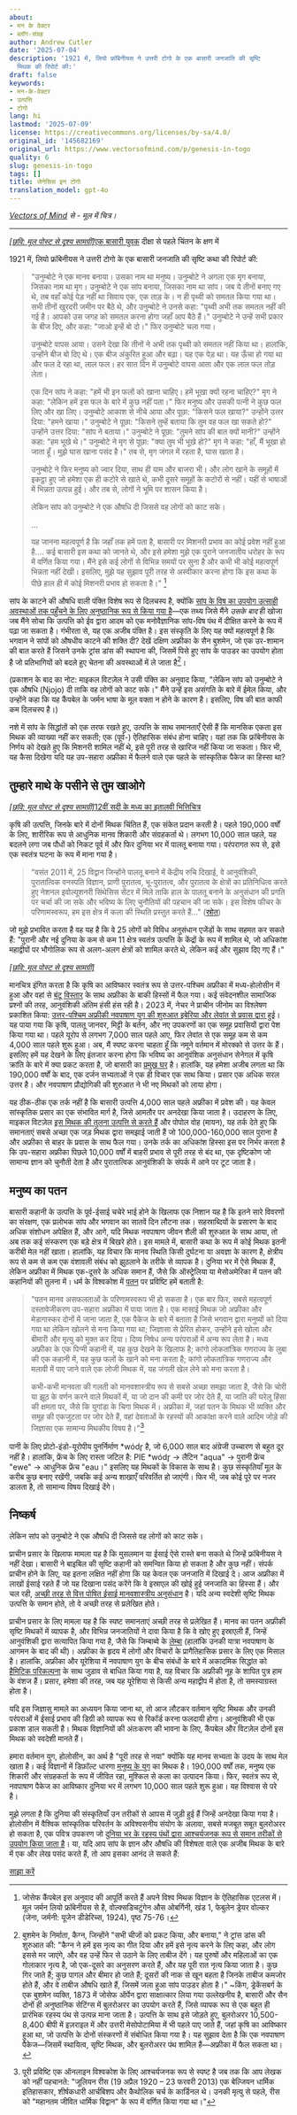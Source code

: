 ```yaml
---
about:
- मन के वेक्टर
- ब्लॉग-संग्रह
author: Andrew Cutler
date: '2025-07-04'
description: '1921 में, लियो फ्रॉबेनीयस ने उत्तरी टोगो के एक बासारी जनजाति की सृष्टि
  मिथक की रिपोर्ट की:'
draft: false
keywords:
- मन-के-वेक्टर
- उत्पत्ति
- टोगो
lang: hi
lastmod: '2025-07-09'
license: https://creativecommons.org/licenses/by-sa/4.0/
original_id: '145682169'
original_url: https://www.vectorsofmind.com/p/genesis-in-togo
quality: 6
slug: genesis-in-togo
tags: []
title: जेनेसिस इन टोगो
translation_model: gpt-4o
---
```


*[Vectors of Mind](https://www.vectorsofmind.com/p/genesis-in-togo) से - मूल में चित्र।*

---

[*[छवि: मूल पोस्ट से दृश्य सामग्री]*](https://substackcdn.com/image/fetch/$s_!F6OJ!,f_auto,q_auto:good,fl_progressive:steep/https%3A%2F%2Fsubstack-post-media.s3.amazonaws.com%2Fpublic%2Fimages%2F93996c07-28b8-42d5-ab06-ad6c074e4584_1337x1920.jpeg)[एक बासारी युवक](https://africaonlinemuseum.org/map/senegal/bassari-initiation/photos/) दीक्षा से पहले चिंतन के क्षण में

1921 में, लियो फ्रॉबेनीयस ने उत्तरी टोगो के एक बासारी जनजाति की सृष्टि कथा की रिपोर्ट की:

> "उनुम्बोटे ने एक मानव बनाया। उसका नाम था मनुष्य। उनुम्बोटे ने अगला एक मृग बनाया, जिसका नाम था मृग। उनुम्बोटे ने एक सांप बनाया, जिसका नाम था सांप। जब ये तीनों बनाए गए थे, तब वहाँ कोई पेड़ नहीं था सिवाय एक, एक ताड़ के। न ही पृथ्वी को समतल किया गया था। सभी तीनों खुरदरी जमीन पर बैठे थे, और उनुम्बोटे ने उनसे कहा: "पृथ्वी अभी तक समतल नहीं की गई है। आपको उस जगह को समतल करना होगा जहाँ आप बैठे हैं।" उनुम्बोटे ने उन्हें सभी प्रकार के बीज दिए, और कहा: "जाओ इन्हें बो दो।" फिर उनुम्बोटे चला गया।
> 
> उनुम्बोटे वापस आया। उसने देखा कि तीनों ने अभी तक पृथ्वी को समतल नहीं किया था। हालांकि, उन्होंने बीज बो दिए थे। एक बीज अंकुरित हुआ और बढ़ा। यह एक पेड़ था। यह ऊँचा हो गया था और फल दे रहा था, लाल फल। हर सात दिन में उनुम्बोटे वापस आता और एक लाल फल तोड़ लेता।
> 
> एक दिन सांप ने कहा: "हमें भी इन फलों को खाना चाहिए। हमें भूखा क्यों रहना चाहिए?" मृग ने कहा: "लेकिन हमें इस फल के बारे में कुछ नहीं पता।" फिर मनुष्य और उसकी पत्नी ने कुछ फल लिए और खा लिए। उनुम्बोटे आकाश से नीचे आया और पूछा: "किसने फल खाया?" उन्होंने उत्तर दिया: "हमने खाया।" उनुम्बोटे ने पूछा: "किसने तुम्हें बताया कि तुम वह फल खा सकते हो?" उन्होंने उत्तर दिया: "सांप ने बताया।" उनुम्बोटे ने पूछा: "तुमने सांप की बात क्यों मानी?" उन्होंने कहा: "हम भूखे थे।" उनुम्बोटे ने मृग से पूछा: "क्या तुम भी भूखे हो?" मृग ने कहा: "हाँ, मैं भूखा हो जाता हूँ। मुझे घास खाना पसंद है।" तब से, मृग जंगल में रहता है, घास खाता है।
> 
> उनुम्बोटे ने फिर मनुष्य को ज्वार दिया, साथ ही याम और बाजरा भी। और लोग खाने के समूहों में इकट्ठा हुए जो हमेशा एक ही कटोरे से खाते थे, कभी दूसरे समूहों के कटोरों से नहीं। यहीं से भाषाओं में भिन्नता उत्पन्न हुई। और तब से, लोगों ने भूमि पर शासन किया है।
> 
> लेकिन सांप को उनुम्बोटे ने एक औषधि दी जिससे वह लोगों को काट सके।
> 
> …
> 
> यह जानना महत्वपूर्ण है कि जहाँ तक हमें पता है, बासारी पर मिशनरी प्रभाव का कोई प्रवेश नहीं हुआ है.... कई बासारी इस कथा को जानते थे, और इसे हमेशा मुझे एक पुराने जनजातीय धरोहर के रूप में वर्णित किया गया। मैंने इसे कई लोगों से विभिन्न समयों पर सुना है और कभी भी कोई महत्वपूर्ण भिन्नता नहीं देखी। इसलिए, मुझे यह सुझाव पूरी तरह से अस्वीकार करना होगा कि इस कथा के पीछे हाल ही में कोई मिशनरी प्रभाव हो सकता है।" [^1]

सांप के काटने की औषधि वाली पंक्ति विशेष रूप से दिलचस्प है, क्योंकि [सांप के विष का उपयोग उत्साही अवस्थाओं तक पहुँचने के लिए अनुष्ठानिक रूप से किया गया है](https://www.vectorsofmind.com/i/140565846/snake-venom-as-entheogen)—एक तथ्य जिसे मैंने _उसके बाद_ ही खोजा जब मैंने सोचा कि उत्पत्ति को ईव द्वारा आदम को एक मनोवैज्ञानिक सांप-विष पंथ में दीक्षित करने के रूप में पढ़ा जा सकता है। गंभीरता से, यह एक अजीब पंक्ति है। इस संस्कृति के लिए यह क्यों महत्वपूर्ण है कि भगवान ने सांपों को औषधीय काटने की शक्ति दी? देखें दक्षिण अफ्रीका के सैन बुशमेन, जो एक उर-शामान की बात करते हैं जिसने उनके ट्रांस डांस की स्थापना की, जिसमें पिसे हुए सांप के पाउडर का उपयोग होता है जो प्रतिभागियों को बदले हुए चेतना की अवस्थाओं में ले जाता है[^2]।

(प्रकाशन के बाद का नोट: माइकल विटज़ेल ने उसी पंक्ति का अनुवाद किया, "लेकिन सांप को उनुम्बोटे ने एक औषधि (Njojo) दी ताकि वह लोगों को काट सके।" मैंने उन्हें इस असंगति के बारे में ईमेल किया, और उन्होंने कहा कि यह कैंपबेल के जर्मन भाषा के मूल वक्ता न होने के कारण है। इसलिए, विष की बात काफी कम दिलचस्प है।)

नशे में सांप के सिद्धांतों को एक तरफ रखते हुए, उत्पत्ति के साथ समानताएँ ऐसी हैं कि मानसिक एकता इस मिथक की व्याख्या नहीं कर सकती; एक (पूर्व-) ऐतिहासिक संबंध होना चाहिए। यहां तक कि फ्रॉबेनीयस के निर्णय को देखते हुए कि मिशनरी शामिल नहीं थे, इसे पूरी तरह से खारिज नहीं किया जा सकता। फिर भी, यह कैसा दिखेगा यदि यह उप-सहारा अफ्रीका में फैलने वाले एक पहले के सांस्कृतिक पैकेज का हिस्सा था?

## तुम्हारे माथे के पसीने से तुम खाओगे


[*[छवि: मूल पोस्ट से दृश्य सामग्री]*](https://substackcdn.com/image/fetch/$s_!dc2n!,f_auto,q_auto:good,fl_progressive:steep/https%3A%2F%2Fsubstack-post-media.s3.amazonaws.com%2Fpublic%2Fimages%2F4a3db901-7a1e-4171-9fdf-39d5a089c4a7_367x500.jpeg)[12वीं सदी के मध्य का इतालवी भित्तिचित्र](https://www.patheos.com/blogs/biteintheapple/leaving-home/)

कृषि की उत्पत्ति, जिनके बारे में दोनों मिथक चिंतित हैं, एक संकेत प्रदान करती है। पहले 190,000 वर्षों के लिए, शारीरिक रूप से आधुनिक मानव शिकारी और संग्रहकर्ता थे। लगभग 10,000 साल पहले, यह बदलने लगा जब पौधों को निकट पूर्व में और फिर दुनिया भर में पालतू बनाया गया। परंपरागत रूप से, इसे एक स्वतंत्र घटना के रूप में माना गया है।

> "वसंत 2011 में, 25 विद्वान जिन्होंने पालतू बनाने में केंद्रीय रुचि दिखाई, वे आनुवंशिकी, पुरातात्विक वनस्पति विज्ञान, प्राणी पुरातत्व, भू-पुरातत्व, और पुरातत्व के क्षेत्रों का प्रतिनिधित्व करते हुए नेशनल इवोल्यूशनरी सिंथेसिस सेंटर में मिले ताकि हाल के पालतू बनाने के अनुसंधान की प्रगति पर चर्चा की जा सके और भविष्य के लिए चुनौतियों की पहचान की जा सके। इस विशेष फीचर के परिणामस्वरूप, हम इस क्षेत्र में कला की स्थिति प्रस्तुत करते हैं..." ([स्रोत](https://www.pnas.org/doi/abs/10.1073/pnas.1323964111))

जो मुझे प्रभावित करता है वह यह है कि वे 25 लोगों को विविध अनुसंधान एजेंडों के साथ सहमत कर सकते हैं: "पुरानी और नई दुनिया के कम से कम 11 क्षेत्र स्वतंत्र उत्पत्ति के केंद्रों के रूप में शामिल थे, जो अधिकांश महाद्वीपों पर भौगोलिक रूप से अलग-अलग क्षेत्रों को शामिल करते थे, लेकिन कई और सुझाव दिए गए हैं।"

[*[छवि: मूल पोस्ट से दृश्य सामग्री]*](https://substackcdn.com/image/fetch/$s_!OG4j!,f_auto,q_auto:good,fl_progressive:steep/https%3A%2F%2Fsubstack-post-media.s3.amazonaws.com%2Fpublic%2Fimages%2F48b03657-4dcf-468e-ba69-6f1de831577a_700x374.png)

मानचित्र इंगित करता है कि कृषि का आविष्कार स्वतंत्र रूप से उत्तर-पश्चिम अफ्रीका में मध्य-होलोसीन में हुआ और वहां से [बंटू विस्तार](https://en.wikipedia.org/wiki/Bantu_expansion) के साथ अफ्रीका के बाकी हिस्सों में फैल गया। कई संवेदनशील सामाजिक प्रश्नों की तरह, आनुवंशिकी अंतिम हंसी हंस रही है। 2023 में, नेचर ने प्राचीन जीनोम का विश्लेषण प्रकाशित किया: [उत्तर-पश्चिम अफ्रीकी नवपाषाण युग की शुरुआत इबेरिया और लेवांत से प्रवास द्वारा हुई](https://www.nature.com/articles/s41586-023-06166-6)। यह पाया गया कि कृषि, पालतू जानवर, मिट्टी के बर्तन, और नए उपकरणों का एक समूह प्रवासियों द्वारा पेश किया गया था। पहले यूरोप से लगभग 7,000 साल पहले आए, फिर लेवांत से एक समूह कम से कम 4,000 साल पहले शुरू हुआ। अब, मैं स्पष्ट करना चाहता हूँ कि नमूने वर्तमान में मोरक्को से उत्तर के हैं। इसलिए हमें यह देखने के लिए इंतजार करना होगा कि भविष्य का आनुवंशिक अनुसंधान सेनेगल में कृषि क्रांति के बारे में क्या प्रकट करता है, जो बासारी का [प्रमुख घर](https://en.wikipedia.org/wiki/Bassari_people) है। हालांकि, यह हमेशा अजीब लगता था कि 190,000 वर्षों के बाद, एक दर्जन सभ्यताओं ने एक ही विचार एक साथ किया। प्रसार एक अधिक सरल उत्तर है। और नवपाषाण प्रौद्योगिकी की शुरुआत ने भी नए मिथकों को लाया होगा।

यह ठीक-ठीक एक तर्क नहीं है कि बासारी उत्पत्ति 4,000 साल पहले अफ्रीका में प्रवेश की। यह केवल सांस्कृतिक प्रसार का एक संभावित मार्ग है, जिसे आमतौर पर अनदेखा किया जाता है। उदाहरण के लिए, माइकल विटज़ेल [इस मिथक की तुलना उत्पत्ति से करते हैं](https://www.amazon.com/Origins-Worlds-Mythologies-Michael-Witzel/dp/0199812853) और पोपोल वोह (मायन), यह तर्क देते हुए कि समानताएं सबसे अच्छा एक जड़ मिथक द्वारा समझाई जाती हैं जो 100,000-160,000 साल पुराना है और अफ्रीका से बाहर के प्रवास के साथ फैल गया। उनके तर्क का अधिकांश हिस्सा इस पर निर्भर करता है कि उप-सहारा अफ्रीका पिछले 10,000 वर्षों में बाहरी प्रभाव से पूरी तरह से बंद था, एक दृष्टिकोण जो सामान्य ज्ञान को चुनौती देता है और पुरातात्विक आनुवंशिकी के संपर्क में आने पर टूट जाता है।

## मनुष्य का पतन


बासारी कहानी के उत्पत्ति के पूर्व-ईसाई चचेरे भाई होने के खिलाफ एक निशान यह है कि इतने सारे विवरणों का संरक्षण, एक प्रलोभक सांप और भगवान का सातवें दिन लौटना तक। सहस्राब्दियों के प्रसारण के बाद अधिक संशोधन अपेक्षित हैं, और आगे, यदि मिथक नवपाषाण जीवन शैली की शुरुआत के साथ आया, तो अब तक कई संस्करण एक बड़े क्षेत्र में बिखरे होते। इस मामले में, बासारी कथा के रूप में कोई मिथक इतनी करीबी मेल नहीं खाता। हालांकि, यह विचार कि मानव स्थिति किसी दुर्घटना या अवज्ञा के कारण है, क्षेत्रीय रूप से कम से कम एक वंशावली संबंध को झुठलाने के तरीके से व्यापक है। दुनिया भर में ऐसे मिथक हैं, लेकिन अफ्रीका में मिथक एक-दूसरे के अधिक समान हैं, जैसे कि ऑस्ट्रेलिया या मेसोअमेरिका में पतन की कहानियों की तुलना में। धर्म के विश्वकोश में [पतन](https://www.encyclopedia.com/philosophy-and-religion/christianity/christianity-general/fall) पर प्रविष्टि हमें बताती है:

> "पतन मानव असफलताओं के परिणामस्वरूप भी हो सकता है। एक बार फिर, सबसे महत्वपूर्ण दस्तावेजीकरण उप-सहारा अफ्रीका में पाया जाता है। एक मासाई मिथक जो अफ्रीका और मेडागास्कर दोनों में जाना जाता है, एक पैकेज के बारे में बताता है जिसे भगवान द्वारा मनुष्यों को दिया गया था लेकिन खोलने से मना किया गया था; जिज्ञासा से प्रेरित होकर, उन्होंने इसे खोला और बीमारी और मृत्यु को मुक्त कर दिया। दिव्य निषेध अन्य परंपराओं में अन्य रूप लेता है। मध्य अफ्रीका के एक पिग्मी कहानी में, यह कुछ देखने के खिलाफ है; कांगो लोकतांत्रिक गणराज्य के लुबा की एक कहानी में, यह कुछ फलों के खाने को मना करता है; कांगो लोकतांत्रिक गणराज्य और मलावी में पाए जाने वाले एक लोजी मिथक में, यह जंगली खेल लेने को मना करता है।
> 
> कभी-कभी मानवता की गलती को मानवशास्त्रीय रूप से सबसे अच्छा समझा जाता है, जैसे कि चोरी या झूठ के वर्णन करने वाले मिथकों में, या जो दान की कमी पर जोर देते हैं, या जाति की घरेलू हिंसा की क्षमता पर, जैसे कि युगांडा के चिगा मिथक में। अफ्रीका में, जहां पतन के मिथक भी व्यक्ति और समूह की एकजुटता पर जोर देते हैं, वहां देवताओं के रहस्यों की आकांक्षा करने वाले आदिम जोड़े की जिज्ञासा एक सामान्य मिथकीय विषय है।"[^3]

पानी के लिए प्रोटो-इंडो-यूरोपीय पुनर्निर्माण *wódr̥ है, जो 6,000 साल बाद अंग्रेजी उच्चारण से बहुत दूर नहीं है। हालांकि, फ्रेंच के लिए रास्ता जटिल है: PIE *wódr̥ → लैटिन "aqua" → पुरानी फ्रेंच "ewe" → आधुनिक फ्रेंच "eau।" इसलिए यह मिथकों के विकास के साथ है। कुछ संस्कृतियाँ मूल के करीब कुछ बनाए रखेंगी, जबकि कई अन्य शाखाएँ परिवर्तित हो जाएंगी। फिर भी, जब कोई पूरे पर नजर डालता है, तो सामान्य विषय दिखाई देंगे।

## निष्कर्ष


लेकिन सांप को उनुम्बोटे ने एक औषधि दी जिससे वह लोगों को काट सके।

प्राचीन प्रसार के खिलाफ मामला यह है कि मुसलमान या ईसाई ऐसे रास्ते बना सकते थे जिन्हें फ्रॉबेनीयस ने नहीं देखा। बासारी ने बाइबिल की सृष्टि कहानी को समन्वित किया हो सकता है और कुछ नहीं। संपर्क प्राचीन होने के लिए, यह इतना लक्षित नहीं होगा कि यह केवल एक जनजाति में दिखाई दे। आज अफ्रीका में लाखों ईसाई रहते हैं जो यह दिखाना पसंद करेंगे कि वे इस्राएल की खोई हुई जनजाति का हिस्सा हैं। और चल रही, [अच्छी तरह से वित्त पोषित ईसाई मानवशास्त्रीय अनुसंधान](https://www.researchgate.net/publication/283277018_Death_and_After-life_Rituals_in_the_eyes_of_the_Shona_Dialogue_with_Shona_Customs_in_the_Quest_for_Authentic_Inculturation) है। यदि अन्य स्वदेशी सृष्टि मिथक उत्पत्ति के समान होते, तो वे अच्छी तरह से प्रलेखित होते।

प्राचीन प्रसार के लिए मामला यह है कि स्पष्ट समानताएं अच्छी तरह से प्रलेखित हैं। मानव का पतन अफ्रीकी सृष्टि मिथकों में व्यापक है, और विभिन्न जनजातियों ने दावा किया है कि वे खोए हुए इस्राएली हैं, जिन्हें आनुवंशिकी द्वारा सत्यापित किया गया है, जैसे कि जिम्बाब्वे के [लेम्बा](https://en.wikipedia.org/wiki/Lemba_people) (हालांकि उनकी यात्रा नवपाषाण के आगमन के बाद की थी)। अफ्रीका के हृदय में लोगों और विचारों के प्रागैतिहासिक प्रसार के लिए एक मिसाल है। हालांकि, अफ्रीका और यूरेशिया में नवपाषाण युग के बीच संबंधों के बारे में अकादमिक सिद्धांत को [हैमिटिक परिकल्पना](https://www.jstor.org/stable/179896) के साथ जुड़ाव से बाधित किया गया है, यह विचार कि अफ्रीकी नूह के शापित पुत्र हाम के वंशज हैं। प्रसार, हमेशा की तरह, जब यह यूरेशिया से किसी अन्य महाद्वीप में होता है, तो समस्याग्रस्त होता है।

यदि इस जिज्ञासु मामले का अध्ययन किया जाना था, तो आज लौटकर वर्तमान सृष्टि मिथक और उनकी परंपराओं में ईसाई प्रभाव की डिग्री को व्यापक रूप से रिकॉर्ड करना फलदायी होगा। आनुवंशिकी भी एक प्रकाश डाल सकती है। मिथक विज्ञानियों की अंतःकरण की भावना के लिए, कैंपबेल और विटज़ेल दोनों इस मिथक को स्वदेशी मानते हैं।

हमारा वर्तमान युग, होलोसीन, का अर्थ है "पूरी तरह से नया" क्योंकि यह मानव सभ्यता के उदय के साथ मेल खाता है। कई विज्ञानों में डिफ़ॉल्ट धारणा [मनुष्य के युग](https://en.wikipedia.org/wiki/Ages_of_Man) का मिथक है। 190,000 वर्षों तक, मनुष्य एक शिकारी और संग्रहकर्ता के रूप में जीवित रहा, मुश्किल से कला का उत्पादन किया। फिर, स्वतंत्र रूप से, नवपाषाण पैकेज का आविष्कार दुनिया भर में लगभग 10,000 साल पहले शुरू हुआ। यह विश्वास से परे है।

मुझे लगता है कि दुनिया की संस्कृतियाँ उन तरीकों से आपस में जुड़ी हुई हैं जिन्हें अनदेखा किया गया है। होलोसीन में वैश्विक सांस्कृतिक परिवर्तन के अविश्वसनीय संयोग के अलावा, सबसे मजबूत सबूत बुलरोअरर हो सकता है, एक पवित्र उपकरण जो [दुनिया भर के रहस्य पंथों द्वारा आश्चर्यजनक रूप से समान तरीकों से उपयोग किया जाता है](https://www.vectorsofmind.com/p/the-bullroarer-much-more-than-you)। या, यदि आप सांप के ज्ञान और औषधि की विशेषता वाले एक अजीब मिथक के बारे में एक और लेख पसंद करते हैं, तो आप इसका आनंद ले सकते हैं:

[साझा करें](https://www.vectorsofmind.com/p/genesis-in-togo?action=share)

[^1]: जोसेफ कैंपबेल इस अनुवाद की आपूर्ति करते हैं अपने विश्व मिथक विज्ञान के ऐतिहासिक एटलस में। मूल जर्मन लियो फ्रॉबेनीयस से है, वोल्क्सडिचटुंगेन औस ओबर्गिनी, खंड 1, फेबुलेन ड्रेयर वोल्कर (जेना, जर्मनी: यूजेन डीडेरिच्स, 1924), पृष्ठ 75-76।

[^2]: बुशमेन के निर्माता, कैग्न, जिन्होंने "सभी चीजों को प्रकट किया, और बनाया," ने ट्रांस डांस की शुरुआत की: "कैग्न ने हमें इस नृत्य का गीत दिया और हमें इसे नृत्य करने के लिए कहा, और लोग इससे मर जाएंगे, और वह उन्हें फिर से उठाने के लिए ताबीज देंगे। यह पुरुषों और महिलाओं का एक गोलाकार नृत्य है, जो एक-दूसरे का अनुसरण करते हैं, और यह पूरी रात नृत्य किया जाता है। कुछ गिर जाते हैं; कुछ पागल और बीमार हो जाते हैं; दूसरों की नाक से खून बहता है जिनके ताबीज कमजोर होते हैं, और वे ताबीज औषधि खाते हैं, जिसमें जला हुआ सांप पाउडर होता है।" ~किंग, ड्रेकेंसबर्ग के एक बुशमेन व्यक्ति, 1873 में जोसेफ ऑर्पेन द्वारा साक्षात्कार लिया गया उल्लेखनीय है, बासारी और सैन दोनों ही अनुष्ठानिक सेटिंग्स में बुलरोअरर का उपयोग करते हैं, जिसे व्यापक रूप से एक बहुत ही प्रारंभिक रहस्य पंथ से उत्पन्न माना जाता है। उत्पत्ति के साथ इसे जोड़ते हुए, बुलरोअरर 10,500-8,400 बीपी में इज़राइल में और उत्तरी मेसोपोटामिया में भी पहले पाए जाते हैं, जहां कृषि का आविष्कार हुआ था, जो उत्पत्ति के दोनों संस्करणों में संबोधित किया गया है। यह सुझाव देता है कि एक नवपाषाण पैकेज—जिसमें स्थायित्व, सृष्टि मिथक, और बुलरोअरर पंथ शामिल हैं—अफ्रीका में फैल सकता था।

[^3]: पूरी प्रविष्टि एक ऑनलाइन विश्वकोश के लिए आश्चर्यजनक रूप से स्पष्ट है जब तक कि आप लेखक को नहीं पहचानते: "जूलियन रीस (19 अप्रैल 1920 – 23 फरवरी 2013) एक बेल्जियन धार्मिक इतिहासकार, शीर्षकधारी आर्चबिशप और कैथोलिक चर्च के कार्डिनल थे। उनकी मृत्यु से पहले, रीस को "महानतम जीवित धार्मिक विद्वान" के रूप में वर्णित किया गया था।"